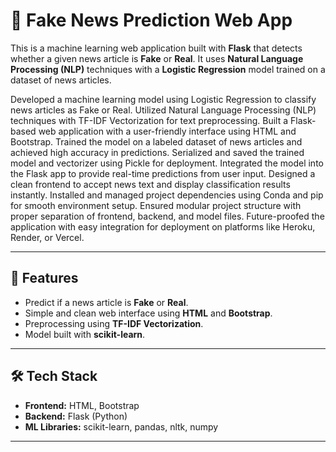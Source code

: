 # 📰 Fake News Prediction Web App

This is a machine learning web application built with **Flask** that detects whether a given news article is **Fake** or **Real**. It uses **Natural Language Processing (NLP)** techniques with a **Logistic Regression** model trained on a dataset of news articles.

Developed a machine learning model using Logistic Regression to classify news articles as Fake or Real.
Utilized Natural Language Processing (NLP) techniques with TF-IDF Vectorization for text preprocessing.
Built a Flask-based web application with a user-friendly interface using HTML and Bootstrap.
Trained the model on a labeled dataset of news articles and achieved high accuracy in predictions.
Serialized and saved the trained model and vectorizer using Pickle for deployment.
Integrated the model into the Flask app to provide real-time predictions from user input.
Designed a clean frontend to accept news text and display classification results instantly.
Installed and managed project dependencies using Conda and pip for smooth environment setup.
Ensured modular project structure with proper separation of frontend, backend, and model files.
Future-proofed the application with easy integration for deployment on platforms like Heroku, Render, or Vercel.

---

## 🚀 Features
- Predict if a news article is **Fake** or **Real**.
- Simple and clean web interface using **HTML** and **Bootstrap**.
- Preprocessing using **TF-IDF Vectorization**.
- Model built with **scikit-learn**.

---

## 🛠️ Tech Stack
- **Frontend:** HTML, Bootstrap
- **Backend:** Flask (Python)
- **ML Libraries:** scikit-learn, pandas, nltk, numpy

---
